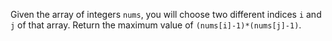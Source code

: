 Given the array of integers `nums`, you will choose two different indices `i` and `j` of that array. Return the maximum value of `(nums[i]-1)*(nums[j]-1)`.